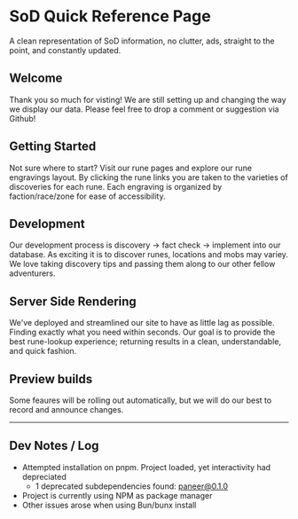 # SoD Quick Reference Page

A clean representation of SoD information, no clutter, ads, straight to the point, and constantly updated.

## Welcome

Thank you so much for visting! We are still setting up and changing the way we display our data. Please feel free to drop a comment or suggestion via Github!


## Getting Started

Not sure where to start? Visit our rune pages and explore our rune engravings layout. By clicking the rune links you are taken to the varieties of discoveries for each rune. Each engraving is organized by faction/race/zone for ease of accessibility.


## Development

Our development process is discovery -> fact check -> implement into our database. As exciting it is to discover runes, locations and mobs may variey. We love taking discovery tips and passing them along to our other fellow adventurers.

## Server Side Rendering

We've deployed and streamlined our site to have as little lag as possible. Finding exactly what you need within seconds. Our goal is to provide the best rune-lookup experience; returning results in a clean, understandable, and quick fashion.


## Preview builds

Some feaures will be rolling out automatically, but we will do our best to record and announce changes.

---


## Dev Notes / Log
- Attempted installation on pnpm. Project loaded, yet interactivity had depreciated
    - 1 deprecated subdependencies found: paneer@0.1.0
- Project is currently using NPM as package manager
- Other issues arose when using Bun/bunx install